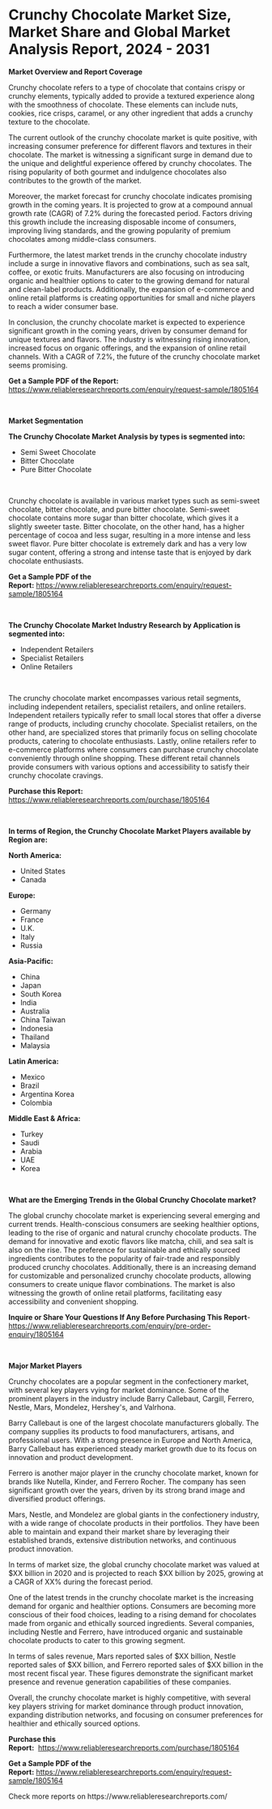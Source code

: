 <p><h1>Crunchy Chocolate Market Size, Market Share and Global Market Analysis Report, 2024 - 2031</h1></p><p><strong>Market Overview and Report Coverage</strong></p>
<p><p>Crunchy chocolate refers to a type of chocolate that contains crispy or crunchy elements, typically added to provide a textured experience along with the smoothness of chocolate. These elements can include nuts, cookies, rice crisps, caramel, or any other ingredient that adds a crunchy texture to the chocolate.</p><p>The current outlook of the crunchy chocolate market is quite positive, with increasing consumer preference for different flavors and textures in their chocolate. The market is witnessing a significant surge in demand due to the unique and delightful experience offered by crunchy chocolates. The rising popularity of both gourmet and indulgence chocolates also contributes to the growth of the market.</p><p>Moreover, the market forecast for crunchy chocolate indicates promising growth in the coming years. It is projected to grow at a compound annual growth rate (CAGR) of 7.2% during the forecasted period. Factors driving this growth include the increasing disposable income of consumers, improving living standards, and the growing popularity of premium chocolates among middle-class consumers.</p><p>Furthermore, the latest market trends in the crunchy chocolate industry include a surge in innovative flavors and combinations, such as sea salt, coffee, or exotic fruits. Manufacturers are also focusing on introducing organic and healthier options to cater to the growing demand for natural and clean-label products. Additionally, the expansion of e-commerce and online retail platforms is creating opportunities for small and niche players to reach a wider consumer base.</p><p>In conclusion, the crunchy chocolate market is expected to experience significant growth in the coming years, driven by consumer demand for unique textures and flavors. The industry is witnessing rising innovation, increased focus on organic offerings, and the expansion of online retail channels. With a CAGR of 7.2%, the future of the crunchy chocolate market seems promising.</p></p>
<p><strong>Get a Sample PDF of the Report:</strong> <a href="https://www.reliableresearchreports.com/enquiry/request-sample/1805164">https://www.reliableresearchreports.com/enquiry/request-sample/1805164</a></p>
<p>&nbsp;</p>
<p><strong>Market Segmentation</strong></p>
<p><strong>The Crunchy Chocolate Market Analysis by types is segmented into:</strong></p>
<p><ul><li>Semi Sweet Chocolate</li><li>Bitter Chocolate</li><li>Pure Bitter Chocolate</li></ul></p>
<p>&nbsp;</p>
<p><p>Crunchy chocolate is available in various market types such as semi-sweet chocolate, bitter chocolate, and pure bitter chocolate. Semi-sweet chocolate contains more sugar than bitter chocolate, which gives it a slightly sweeter taste. Bitter chocolate, on the other hand, has a higher percentage of cocoa and less sugar, resulting in a more intense and less sweet flavor. Pure bitter chocolate is extremely dark and has a very low sugar content, offering a strong and intense taste that is enjoyed by dark chocolate enthusiasts.</p></p>
<p><strong>Get a Sample PDF of the Report:</strong>&nbsp;<a href="https://www.reliableresearchreports.com/enquiry/request-sample/1805164">https://www.reliableresearchreports.com/enquiry/request-sample/1805164</a></p>
<p>&nbsp;</p>
<p><strong>The Crunchy Chocolate Market Industry Research by Application is segmented into:</strong></p>
<p><ul><li>Independent Retailers</li><li>Specialist Retailers</li><li>Online Retailers</li></ul></p>
<p>&nbsp;</p>
<p><p>The crunchy chocolate market encompasses various retail segments, including independent retailers, specialist retailers, and online retailers. Independent retailers typically refer to small local stores that offer a diverse range of products, including crunchy chocolate. Specialist retailers, on the other hand, are specialized stores that primarily focus on selling chocolate products, catering to chocolate enthusiasts. Lastly, online retailers refer to e-commerce platforms where consumers can purchase crunchy chocolate conveniently through online shopping. These different retail channels provide consumers with various options and accessibility to satisfy their crunchy chocolate cravings.</p></p>
<p><strong>Purchase this Report:</strong>&nbsp; <a href="https://www.reliableresearchreports.com/purchase/1805164">https://www.reliableresearchreports.com/purchase/1805164</a></p>
<p>&nbsp;</p>
<p><strong>In terms of Region, the Crunchy Chocolate Market Players available by Region are:</strong></p>
<p>
    <p> <strong> North America: </strong>
        <ul>
            <li>United States</li>
            <li>Canada</li>
        </ul>
        </p> 
    <p> <strong> Europe: </strong>
        <ul>
            <li>Germany</li>
            <li>France</li>
            <li>U.K.</li>
            <li>Italy</li>
            <li>Russia</li>
        </ul>
        </p> 
    <p> <strong> Asia-Pacific: </strong>
        <ul>
            <li>China</li>
            <li>Japan</li>
            <li>South Korea</li>
            <li>India</li>
            <li>Australia</li>
            <li>China Taiwan</li>
            <li>Indonesia</li>
            <li>Thailand</li>
            <li>Malaysia</li>
        </ul>
        </p> 
    <p> <strong> Latin America: </strong>
        <ul>
            <li>Mexico</li>
            <li>Brazil</li>
            <li>Argentina Korea</li>
            <li>Colombia</li>
        </ul>
        </p> 
    <p> <strong> Middle East & Africa: </strong>
        <ul>
            <li>Turkey</li>
            <li>Saudi</li>
            <li>Arabia</li>
            <li>UAE</li>
            <li>Korea</li>
        </ul>
    </p>
    </p>
<p>&nbsp;</p>
<p><strong>What are the Emerging Trends in the Global Crunchy Chocolate market?</strong></p>
<p><p>The global crunchy chocolate market is experiencing several emerging and current trends. Health-conscious consumers are seeking healthier options, leading to the rise of organic and natural crunchy chocolate products. The demand for innovative and exotic flavors like matcha, chili, and sea salt is also on the rise. The preference for sustainable and ethically sourced ingredients contributes to the popularity of fair-trade and responsibly produced crunchy chocolates. Additionally, there is an increasing demand for customizable and personalized crunchy chocolate products, allowing consumers to create unique flavor combinations. The market is also witnessing the growth of online retail platforms, facilitating easy accessibility and convenient shopping.</p></p>
<p><strong>Inquire or Share Your Questions If Any Before Purchasing This Report</strong>- <a href="https://www.reliableresearchreports.com/enquiry/pre-order-enquiry/1805164">https://www.reliableresearchreports.com/enquiry/pre-order-enquiry/1805164</a></p>
<p>&nbsp;</p>
<p><strong>Major Market Players</strong></p>
<p><p>Crunchy chocolates are a popular segment in the confectionery market, with several key players vying for market dominance. Some of the prominent players in the industry include Barry Callebaut, Cargill, Ferrero, Nestle, Mars, Mondelez, Hershey's, and Valrhona.</p><p>Barry Callebaut is one of the largest chocolate manufacturers globally. The company supplies its products to food manufacturers, artisans, and professional users. With a strong presence in Europe and North America, Barry Callebaut has experienced steady market growth due to its focus on innovation and product development.</p><p>Ferrero is another major player in the crunchy chocolate market, known for brands like Nutella, Kinder, and Ferrero Rocher. The company has seen significant growth over the years, driven by its strong brand image and diversified product offerings.</p><p>Mars, Nestle, and Mondelez are global giants in the confectionery industry, with a wide range of chocolate products in their portfolios. They have been able to maintain and expand their market share by leveraging their established brands, extensive distribution networks, and continuous product innovation.</p><p>In terms of market size, the global crunchy chocolate market was valued at $XX billion in 2020 and is projected to reach $XX billion by 2025, growing at a CAGR of XX% during the forecast period.</p><p>One of the latest trends in the crunchy chocolate market is the increasing demand for organic and healthier options. Consumers are becoming more conscious of their food choices, leading to a rising demand for chocolates made from organic and ethically sourced ingredients. Several companies, including Nestle and Ferrero, have introduced organic and sustainable chocolate products to cater to this growing segment.</p><p>In terms of sales revenue, Mars reported sales of $XX billion, Nestle reported sales of $XX billion, and Ferrero reported sales of $XX billion in the most recent fiscal year. These figures demonstrate the significant market presence and revenue generation capabilities of these companies.</p><p>Overall, the crunchy chocolate market is highly competitive, with several key players striving for market dominance through product innovation, expanding distribution networks, and focusing on consumer preferences for healthier and ethically sourced options.</p></p>
<p><strong>Purchase this Report:</strong>&nbsp;&nbsp;<a href="https://www.reliableresearchreports.com/purchase/1805164">https://www.reliableresearchreports.com/purchase/1805164</a></p>
<p></p>
<p><strong>Get a Sample PDF of the Report:</strong>&nbsp;<a href="https://www.reliableresearchreports.com/enquiry/request-sample/1805164">https://www.reliableresearchreports.com/enquiry/request-sample/1805164</a></p>
<p>Check more reports on https://www.reliableresearchreports.com/</p>